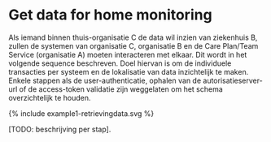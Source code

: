 # Get data for home monitoring

Als iemand binnen thuis-organisatie C de data wil inzien van ziekenhuis B, zullen de systemen van organisatie C, organisatie B en de Care Plan/Team Service (organisatie A) moeten interacteren met elkaar. Dit wordt in het volgende sequence beschreven. Doel hiervan is om de individuele transacties per systeem en de lokalisatie van data inzichtelijk te maken. Enkele stappen als de user-authenticatie, ophalen van de autorisatieserver-url of de access-token validatie zijn weggelaten om het schema overzichtelijk te houden. 





{% include example1-retrievingdata.svg %}

[TODO: beschrijving per stap].

